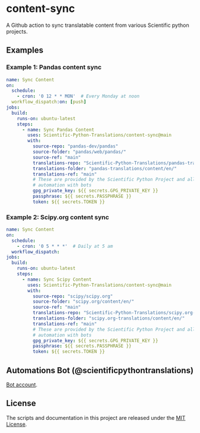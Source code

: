 # content-sync

A Github action to sync translatable content from various Scientific python projects.

## Examples

### Example 1: Pandas content sync

```yaml
name: Sync Content
on:
  schedule:
    - cron: '0 12 * * MON'  # Every Monday at noon
  workflow_dispatch:on: [push]
jobs:
  build:
    runs-on: ubuntu-latest
    steps:
      - name: Sync Pandas Content
        uses: Scientific-Python-Translations/content-sync@main
        with:
          source-repo: "pandas-dev/pandas"
          source-folder: "pandas/web/pandas/"
          source-ref: "main"
          translations-repo: "Scientific-Python-Translations/pandas-translations"
          translations-folder: "pandas-translations/content/en/"
          translations-ref: "main"
          # These are provided by the Scientific Python Project and allow
          # automation with bots
          gpg_private_key: ${{ secrets.GPG_PRIVATE_KEY }}
          passphrase: ${{ secrets.PASSPHRASE }}
          token: ${{ secrets.TOKEN }}
```

### Example 2: Scipy.org content sync

```yaml
name: Sync Content
on:
  schedule:
    - cron: '0 5 * * *'  # Daily at 5 am
  workflow_dispatch:
jobs:
  build:
    runs-on: ubuntu-latest
    steps:
      - name: Sync Scipy Content
        uses: Scientific-Python-Translations/content-sync@main
        with:
          source-repo: "scipy/scipy.org"
          source-folder: "scipy.org/content/en/"
          source-ref: "main"
          translations-repo: "Scientific-Python-Translations/scipy.org-translations"
          translations-folder: "scipy.org-translations/content/en/"
          translations-ref: "main"
          # These are provided by the Scientific Python Project and allow
          # automation with bots
          gpg_private_key: ${{ secrets.GPG_PRIVATE_KEY }}
          passphrase: ${{ secrets.PASSPHRASE }}
          token: ${{ secrets.TOKEN }}
```

## Automations Bot (@scientificpythontranslations)

[Bot account](https://github.com/ScientificPythonTranslations).

## License

The scripts and documentation in this project are released under the [MIT License](https://github.com/Scientific-Python-Translations/translations-sync/blob/main/LICENSE.txt).
